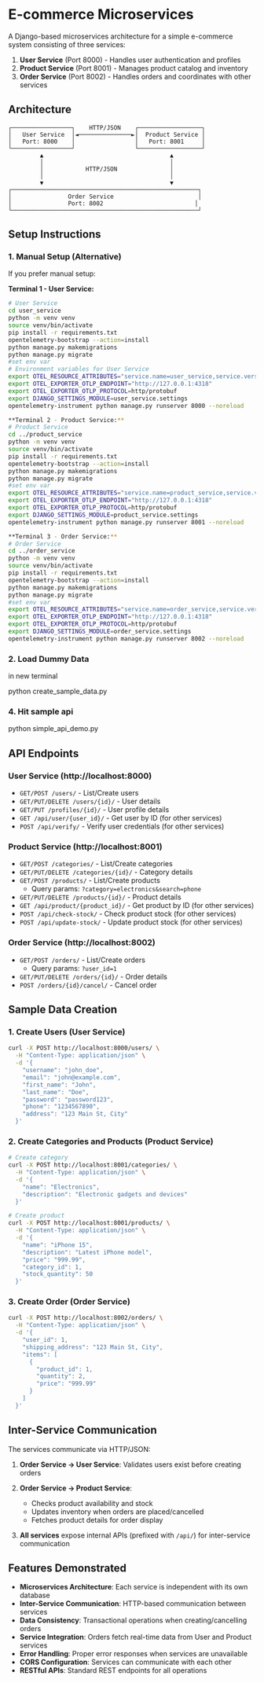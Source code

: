 # E-commerce Microservices

A Django-based microservices architecture for a simple e-commerce system consisting of three services:

1. **User Service** (Port 8000) - Handles user authentication and profiles
2. **Product Service** (Port 8001) - Manages product catalog and inventory
3. **Order Service** (Port 8002) - Handles orders and coordinates with other services

## Architecture

```
┌─────────────────┐    HTTP/JSON    ┌──────────────────┐
│   User Service  │◄───────────────►│  Product Service │
│   Port: 8000    │                 │   Port: 8001     │
└─────────────────┘                 └──────────────────┘
         ▲                                    ▲
         │                                    │
         │            HTTP/JSON               │
         │                                    │
         ▼                                    ▼
┌─────────────────────────────────────────────────────┐
│                Order Service                        │
│                Port: 8002                          │
└─────────────────────────────────────────────────────┘
```

## Setup Instructions


### 1. Manual Setup (Alternative)
If you prefer manual setup:

**Terminal 1 - User Service:**
```bash
# User Service
cd user_service
python -m venv venv
source venv/bin/activate
pip install -r requirements.txt
opentelemetry-bootstrap --action=install
python manage.py makemigrations
python manage.py migrate
#set env var
# Environment variables for User Service
export OTEL_RESOURCE_ATTRIBUTES="service.name=user_service,service.version=1.0.0,deployment.environment=development,db.system=sqlite,db.name=user_service_db,db.connection_string=sqlite:///db_user_service.sqlite3"
export OTEL_EXPORTER_OTLP_ENDPOINT="http://127.0.0.1:4318"
export OTEL_EXPORTER_OTLP_PROTOCOL=http/protobuf
export DJANGO_SETTINGS_MODULE=user_service.settings
opentelemetry-instrument python manage.py runserver 8000 --noreload

**Terminal 2 - Product Service:**
# Product Service
cd ../product_service
python -m venv venv
source venv/bin/activate
pip install -r requirements.txt
opentelemetry-bootstrap --action=install
python manage.py makemigrations
python manage.py migrate
#set env var
export OTEL_RESOURCE_ATTRIBUTES="service.name=product_service,service.version=1.0.0,deployment.environment=development,db.system=sqlite,db.name=product_service_db,db.connection_string=sqlite:///db_product_service.sqlite3"
export OTEL_EXPORTER_OTLP_ENDPOINT="http://127.0.0.1:4318"
export OTEL_EXPORTER_OTLP_PROTOCOL=http/protobuf
export DJANGO_SETTINGS_MODULE=product_service.settings
opentelemetry-instrument python manage.py runserver 8001 --noreload

**Terminal 3 - Order Service:**
# Order Service
cd ../order_service
python -m venv venv
source venv/bin/activate
pip install -r requirements.txt
opentelemetry-bootstrap --action=install
python manage.py makemigrations
python manage.py migrate
#set env var
export OTEL_RESOURCE_ATTRIBUTES="service.name=order_service,service.version=1.0.0,deployment.environment=development,db.system=sqlite,db.name=order_service_db,db.connection_string=sqlite:///db_order_service.sqlite3,peer.service=order_service_db"
export OTEL_EXPORTER_OTLP_ENDPOINT="http://127.0.0.1:4318"
export OTEL_EXPORTER_OTLP_PROTOCOL=http/protobuf
export DJANGO_SETTINGS_MODULE=order_service.settings
opentelemetry-instrument python manage.py runserver 8002 --noreload
```

### 2. Load Dummy Data
in new terminal

python create_sample_data.py

### 4. Hit sample api
python simple_api_demo.py


## API Endpoints

### User Service (http://localhost:8000)

- `GET/POST /users/` - List/Create users
- `GET/PUT/DELETE /users/{id}/` - User details
- `GET/PUT /profiles/{id}/` - User profile details
- `GET /api/user/{user_id}/` - Get user by ID (for other services)
- `POST /api/verify/` - Verify user credentials (for other services)

### Product Service (http://localhost:8001)

- `GET/POST /categories/` - List/Create categories
- `GET/PUT/DELETE /categories/{id}/` - Category details
- `GET/POST /products/` - List/Create products
  - Query params: `?category=electronics&search=phone`
- `GET/PUT/DELETE /products/{id}/` - Product details
- `GET /api/product/{product_id}/` - Get product by ID (for other services)
- `POST /api/check-stock/` - Check product stock (for other services)
- `POST /api/update-stock/` - Update product stock (for other services)

### Order Service (http://localhost:8002)

- `GET/POST /orders/` - List/Create orders
  - Query params: `?user_id=1`
- `GET/PUT/DELETE /orders/{id}/` - Order details
- `POST /orders/{id}/cancel/` - Cancel order

## Sample Data Creation

### 1. Create Users (User Service)
```bash
curl -X POST http://localhost:8000/users/ \
  -H "Content-Type: application/json" \
  -d '{
    "username": "john_doe",
    "email": "john@example.com",
    "first_name": "John",
    "last_name": "Doe",
    "password": "password123",
    "phone": "1234567890",
    "address": "123 Main St, City"
  }'
```

### 2. Create Categories and Products (Product Service)
```bash
# Create category
curl -X POST http://localhost:8001/categories/ \
  -H "Content-Type: application/json" \
  -d '{
    "name": "Electronics",
    "description": "Electronic gadgets and devices"
  }'

# Create product
curl -X POST http://localhost:8001/products/ \
  -H "Content-Type: application/json" \
  -d '{
    "name": "iPhone 15",
    "description": "Latest iPhone model",
    "price": "999.99",
    "category_id": 1,
    "stock_quantity": 50
  }'
```

### 3. Create Order (Order Service)
```bash
curl -X POST http://localhost:8002/orders/ \
  -H "Content-Type: application/json" \
  -d '{
    "user_id": 1,
    "shipping_address": "123 Main St, City",
    "items": [
      {
        "product_id": 1,
        "quantity": 2,
        "price": "999.99"
      }
    ]
  }'
```

## Inter-Service Communication

The services communicate via HTTP/JSON:

1. **Order Service → User Service**: Validates users exist before creating orders
2. **Order Service → Product Service**: 
   - Checks product availability and stock
   - Updates inventory when orders are placed/cancelled
   - Fetches product details for order display

3. **All services** expose internal APIs (prefixed with `/api/`) for inter-service communication

## Features Demonstrated

- **Microservices Architecture**: Each service is independent with its own database
- **Inter-Service Communication**: HTTP-based communication between services
- **Data Consistency**: Transactional operations when creating/cancelling orders
- **Service Integration**: Orders fetch real-time data from User and Product services
- **Error Handling**: Proper error responses when services are unavailable
- **CORS Configuration**: Services can communicate with each other
- **RESTful APIs**: Standard REST endpoints for all operations
